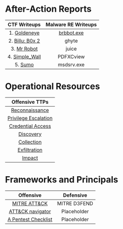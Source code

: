 # After-Action Reports

| CTF Writeups | Malware RE Writeups | 
| :---------: | :---------: | 
|   1. [Goldeneye](goldeneye.md)   | [brbbot.exe](brbbot.exe.md) | 
| 2. [Billu: B0x 2](billub0x2.md)  |          ghyte           |
|    3. [Mr Robot](MrRobot.md)     |          juice           |
| 4. [Simple_Wall](simple_wall.md) |        PDFXCview         |
| 5. [Sumo](Sumo.md)               |        msdsrv.exe        |
# Operational Resources

|Offensive TTPs|
| :---------: |
|[Reconnaissance](Reconnaissance)| 
|[Privilege Escalation](Privilege_Escalation)|
|[Credential Access](Discovery)|
|[Discovery](Discovery)|
|[Collection](Collection)|
|[Exfiltration](Exfiltration)|
|[Impact](Impact)|
# Frameworks and Principals 

|Offensive|Defensive|
| :---------: | :---------: | 
|[MITRE ATT&CK](https://attack.mitre.org/)|MITRE D3FEND|
|[ATT&CK navigator](https://mitre-attack.github.io/attack-navigator/)|Placeholder|
|[A Pentest Checklist](https://docs.google.com/document/d/1drBNRvCt9HsOIqo5xJfEMr3Glkpuk5KSs9iTbWpw6jQ/edit#)|Placeholder|


